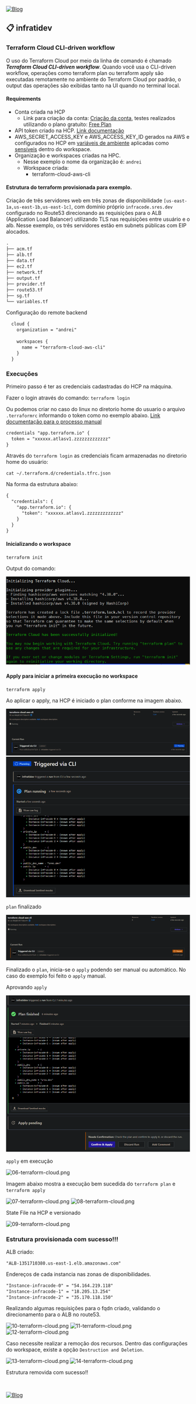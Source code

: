 [![Blog](https://img.shields.io/website?down_color=blue&down_message=infrati.dev&label=Blog&logo=ghost&logoColor=green&style=for-the-badge&up_color=blue&up_message=infrati.dev&url=https%3A%2F%2Finfrati.dev)](https://infrati.dev)

## 📋 infratidev

### Terraform Cloud CLI-driven workflow

O uso do Terraform Cloud por meio da linha de comando é chamado ***Terraform Cloud CLI-driven workflow***. Quando você usa o CLI-driven workflow, operações como terraform plan ou terraform apply são executadas remotamente no ambiente do Terraform Cloud por padrão, o output das operações são exibidas tanto na UI quando no terminal local.

#### Requirements

* Conta criada na HCP
  * Link para criação da conta: [Criação da conta](https://app.terraform.io/session), testes realizados utilizando o plano gratuito: [Free Plan](https://app.terraform.io/app/andrei/settings/billing/plans)
* API token criado na HCP. [Link documentação](https://developer.hashicorp.com/terraform/cloud-docs/users-teams-organizations/users#api-tokens)
* AWS_SECRET_ACCESS_KEY e AWS_ACCESS_KEY_ID gerados na AWS e configurados no HCP em [variáveis de ambiente](https://developer.hashicorp.com/terraform/language/values/variables#environment-variables) aplicadas como [sensíveis](https://developer.hashicorp.com/terraform/cloud-docs/workspaces/variables/managing-variables#sensitive-values) dentro do workspace.
* Organização e workspaces criadas na HPC.
  * Nesse exemplo o nome da organização é: ```andrei```
  * Workspace criada:
    * terraform-cloud-aws-cli

#### Estrutura do terraform provisionada para exemplo. 

Criação de três servidores web em três zonas de disponibilidade ```[us-east-1a,us-east-1b,us-east-1c]```, com domínio próprio ```infracode.sres.dev ```configurado no Route53 direcionando as requisições para o ALB (Application Load Balancer) utilizando TLS nas requisições entre usuário e o alb. Nesse exemplo, os três servidores estão em subnets públicas com EIP alocados.

~~~
.
├── acm.tf
├── alb.tf
├── data.tf
├── ec2.tf
├── network.tf
├── output.tf
├── provider.tf
├── route53.tf
├── sg.tf
└── variables.tf
~~~

Configuração do remote backend

~~~
  cloud {
    organization = "andrei"

    workspaces {
      name = "terraform-cloud-aws-cli"
    }
  }
~~~

### Execuções

Primeiro passo é ter as credenciais cadastradas do HCP na máquina.

Fazer o login através do comando: `terraform login`

Ou podemos criar no caso do linux no diretorio home do usuario o arquivo `.terraformrc` informando o token como no exemplo abaixo. [Link documentação para  o processo manual](https://developer.hashicorp.com/terraform/cli/config/config-file#credentials)

~~~
credentials "app.terraform.io" {
  token = "xxxxxx.atlasv1.zzzzzzzzzzzzz"
}
~~~

Através do `terraform login` as credenciais ficam armazenadas no diretorio home do usuário:

~~~
cat ~/.terraform.d/credentials.tfrc.json
~~~

Na forma da estrutura abaixo:

~~~
{
  "credentials": {
    "app.terraform.io": {
      "token": "xxxxxx.atlasv1.zzzzzzzzzzzzz"
    }
  }
}
~~~

#### Inicializando o workspace
`terraform init`

Output do comando:

![01-terraform-cloud.png](../images/local/01-terraform-cloud.png)

#### Apply para iniciar a primeira execução no workspace
`terraform apply`

Ao aplicar o apply, na HCP é iniciado o plan conforme na imagem abaixo.

![02-terraform-cloud.png](../images/local/02-terraform-cloud.png)
![03-terraform-cloud.png](../images/local/03-terraform-cloud.png)

`plan` finalizado

![04-terraform-cloud.png](../images/local/04-terraform-cloud.png)

Finalizado o `plan`, inicia-se o `apply` podendo ser manual ou automático. No caso do exemplo foi feito o ```apply``` manual.

Aprovando ```apply```

![05-terraform-cloud.png](../images/local/05-terraform-cloud.png)

```apply``` em execução

![06-terraform-cloud.png](../images/local/06-terraform-cloud.png)

Imagem abaixo mostra a execução bem sucedida do `terraform plan` e `terraform apply`

![07-terraform-cloud.png](../images/local/07-terraform-cloud.png)
![08-terraform-cloud.png](../images/local/08-terraform-cloud.png)


State File na HCP e versionado

![09-terraform-cloud.png](../images/local/09-terraform-cloud.png)

### Estrutura provisionada com sucesso!!!

ALB criado:

~~~
"ALB-1351710380.us-east-1.elb.amazonaws.com"
~~~

Endereços de cada instancia nas zonas de disponibilidades.

~~~
"Instance-infracode-0" = "54.164.219.118"
"Instance-infracode-1" = "18.205.13.254"
"Instance-infracode-2" = "35.170.118.150"
~~~

Realizando algumas requisições para o fqdn criado, validando o direcionamento para o ALB no route53.

![10-terraform-cloud.png](../images/local/10-terraform-cloud.png)
![11-terraform-cloud.png](../images/local/11-terraform-cloud.png)
![12-terraform-cloud.png](../images/local/12-terraform-cloud.png)

Caso necessite realizar a remoção dos recursos. Dentro das configurações do workspace, existe a opção ```Destruction and Deletion```.

![13-terraform-cloud.png](../images/local/13-terraform-cloud.png)
![14-terraform-cloud.png](../images/local/14-terraform-cloud.png)

Estrutura removida com sucesso!!

<br>

[![Blog](https://img.shields.io/website?down_color=blue&down_message=infrati.dev&label=Blog&logo=ghost&logoColor=green&style=for-the-badge&up_color=blue&up_message=infrati.dev&url=https%3A%2F%2Finfrati.dev)](https://infrati.dev)




